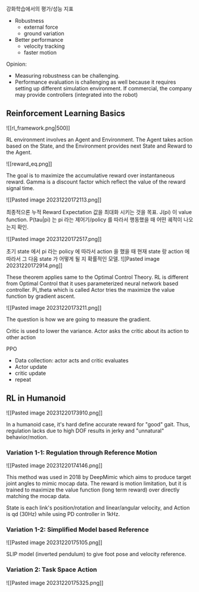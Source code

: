 강화학습에서의 평가/성능 지표
- Robustness
	- external force
	- ground variation
- Better performance
	- velocity tracking
	- faster motion

Opinion:
- Measuring robustness can be challenging. 
- Performance evaluation is challenging as well because it requires setting up different simulation environment. If commercial, the company may provide controllers (integrated into the robot)


## Reinforcement Learning Basics

![[rl_framework.png|500]]


RL environment involves an Agent and Environment. The Agent takes action based on the State, and the Environment provides next State and Reward to the Agent.

![[reward_eq.png]]

The goal is to maximize the accumulative reward over instantaneous reward. Gamma is a discount factor which reflect the value of the reward signal time. 

![[Pasted image 20231220172113.png]]

최종적으론  누적 Reward Expectation 값을 최대화 시키는 것을 목표.  J(pi) 이 value function. P(tau|pi) 는 pi 라는 제어기/policy 를 따라서 행동했을 때 어떤 궤적이 나오는지 확인.

![[Pasted image 20231220172517.png]]

초기 state 에서 pi 라는  policy 에 따라서 action 을 했을 때 현재 state 랑 action 에 따라서 그 다음 state 가 어떻게 될 지 확률적인 모델.
![[Pasted image 20231220172914.png]]

These theorem applies same to the Optimal Control Theory. RL is different from Optimal Control that it uses parameterized neural network based controller. Pi_theta which is called Actor tries the maximize the value function by gradient ascent.

![[Pasted image 20231220173211.png]]

The question is how we are going to measure the gradient.

Critic is used to lower the variance. Actor asks the critic about its action to other action

PPO
- Data collection: actor acts and critic evaluates
- Actor update
- critic update
- repeat

## RL in Humanoid
![[Pasted image 20231220173910.png]]

In a humanoid case, it's hard define accurate reward for "good" gait. Thus, regulation lacks due to high DOF results in jerky and "unnatural" behavior/motion.

### Variation 1-1: Regulation through Reference Motion
![[Pasted image 20231220174146.png]]

This method was used in 2018 by DeepMimic which aims to produce target joint angles to mimic mocap data. The reward is motion limitation, but it is trained to maximize the value function (long term reward) over directly matching the mocap data.

State is each link's position/rotation and linear/angular velocity, and Action is qd (30Hz) while using PD controller in 1kHz.

### Variation 1-2: Simplified Model based Reference

![[Pasted image 20231220175105.png]]

SLIP model (inverted pendulum) to give foot pose and velocity reference.
### Variation 2: Task Space Action

![[Pasted image 20231220175325.png]]